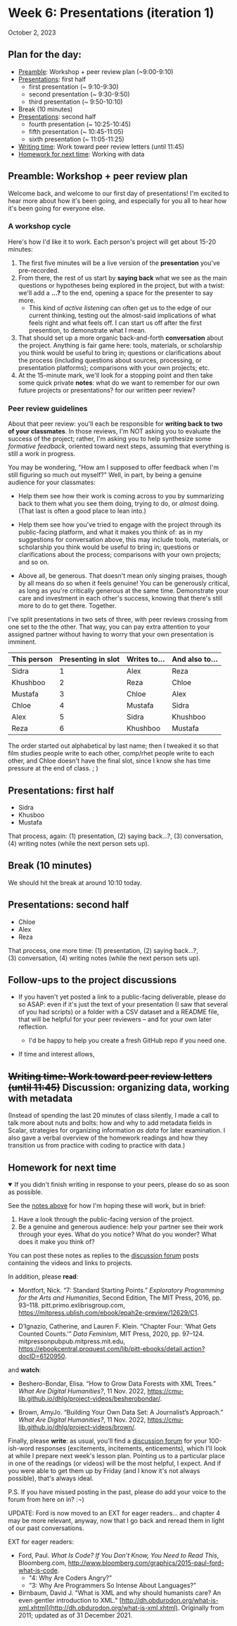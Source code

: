 
# Week 6: Presentations (iteration 1)
<span class="date">October 2, 2023</span>

## Plan for the day:

* [Preamble](#preamble): Workshop + peer review plan (~9:00-9:10)
* [Presentations](#first-half): first half
    - first presentation (~ 9:10-9:30)
    - second presentation (~ 9:30-9:50)
    - third presentation (~ 9:50-10:10)
* Break (10 minutes)
* [Presentations](#second-half): second half
    - fourth presentation (~ 10:25-10:45)
    - fifth presentation (~ 10:45-11:05)
    - sixth presentation (~ 11:05-11:25)
* [Writing time](#peer-review): Work toward peer review letters (until 11:45)
* [Homework for next time](#hw): Working with data

<a id="preamble"></a>
## Preamble: Workshop + peer review plan

Welcome back, and welcome to our first day of presentations! I'm excited to hear more about how it's been going, and especially for you all to hear how it's been going for everyone else.

### A workshop cycle

Here's how I'd like it to work. Each person's project will get about 15-20 minutes:

1. The first five minutes will be a live version of the **presentation** you've pre-recorded.
2. From there, the rest of us start by **saying back** what we see as the main questions or hypotheses being explored in the project, but with a twist: we'll add a **...?** to the end, opening a space for the presenter to say more.
    - This kind of _active listening_ can often get us to the edge of our current thinking, testing out the almost-said implications of what feels right and what feels off. I can start us off after the first presention, to demonstrate what I mean.
3. That should set up a more organic back-and-forth **conversation** about the project. Anything is fair game here: tools, materials, or scholarship you think would be useful to bring in; questions or clarifications about the process (including questions about sources, processing, or presentation platforms); comparisons with your own projects; etc.
4. At the 15-minute mark, we'll look for a stopping point and then take some quick private **notes**: what do we want to remember for our own future projects or presentations?  for our written peer review?

### Peer review guidelines
About that peer review: you'll each be responsible for **writing back to two of your classmates**. In those reviews, I'm NOT asking you to evaluate the success of the project; rather, I'm asking you to help synthesize some _formative feedback_, oriented toward next steps, assuming that everything is still a work in progress.

You may be wondering, "How am I supposed to offer feedback when I'm still figuring so much out myself?" Well, in part, by being a genuine audience for your classmates:

* Help them see how their work is coming across to you by summarizing back to them what you see them doing, trying to do, or _almost_ doing. (That last is often a good place to lean into.)

* Help them see how you've tried to engage with the project through its public-facing platform, and what it makes you think of: as in my suggestions for conversation above, this may include tools, materials, or scholarship you think would be useful to bring in; questions or clarifications about the process; comparisons with your own projects; and so on.

* Above all, be generous. That doesn't mean only singing praises, though by all means do so when it feels genuine! You can be generously critical, as long as you're critically generous at the same time. Demonstrate your care and investment in each other's success, knowing that there's still more to do to get there. Together.

I've split presentations in two sets of three, with peer reviews crossing from one set to the  the other. That way, you can pay extra attention to your assigned partner without having to worry that your own presentation is imminent.

<table class="table table-bordered">
  <thead>
    <tr>
      <th scope="col">This person</th>
      <th scope="col">Presenting in slot</th>
      <th scope="col">Writes to…</th>
      <th scope="col">And also to…</th>
    </tr>
  </thead>
  <tbody>
    <tr>
      <td>Sidra</td>
      <td>1</td>
      <td>Alex</td>
      <td>Reza</td>
    </tr>
    <tr>
      <td>Khushboo</td>
      <td>2</td>
      <td>Reza</td>
      <td>Chloe</td>
    </tr>
    <tr>
      <td>Mustafa</td>
      <td>3</td>
      <td>Chloe</td>
      <td>Alex</td>
    </tr>
    <tr>
      <td>Chloe</td>
      <td>4</td>
      <td>Mustafa</td>
      <td>Sidra</td>
    </tr>
    <tr>
      <td>Alex</td>
      <td>5</td>
      <td>Sidra</td>
      <td>Khushboo</td>
    </tr>
    <tr>
      <td>Reza</td>
      <td>6</td>
      <td>Khushboo</td>
      <td>Mustafa</td>
    </tr>
  </tbody>
</table>

The order started out alphabetical by last name; then I tweaked it so that film studies people write to each other, comp/rhet people write to each other, and Chloe doesn't have the final slot, since I know she has time pressure at the end of class. ; )

<a id="first-half"></a>
## Presentations: first half

* Sidra
* Khusboo
* Mustafa

That process, again: (1) presentation, (2) saying back…?, (3)&nbsp;conversation, (4)&nbsp;writing notes (while the next person sets up).


## Break (10 minutes)
We should hit the break at around 10:10 today.

<a id="second-half"></a>
## Presentations: second half

* Chloe
* Alex
* Reza

That process, one more time: (1) presentation, (2) saying back…?, (3)&nbsp;conversation, (4)&nbsp;writing notes (while the next person sets up).



<a id="peer-review"></a>
## Follow-ups to the project discussions

* If you haven't yet posted a link to a public-facing deliverable, please do so ASAP: even if it's just the text of your presentation (I saw that several of you had scripts) or a folder with a CSV dataset and a README file, that will be helpful for your peer reviewers – and for your own later reflection.
    - I'd be happy to help you create a fresh GitHub repo if you need one.

* If time and interest allows,


## ~~Writing time: Work toward peer review letters (until 11:45)~~ Discussion: organizing data, working with metadata

(Instead of spending the last 20 minutes of class silently, I made a call to talk more about nuts and bolts: how and why to add metadata fields in Scalar, strategies for organizing information *as data* for later examination. I also gave a verbal overview of the homework readings and how they transition us from practice with coding to practice with data.)


<a id="hw"></a>
## Homework for next time

<details open><summary>If you didn't finish writing in response to your peers, please do so as soon as possible.</summary><p>See the <a href="#peer-review-guidelines">notes above</a> for how I'm hoping these will work, but in brief:</p>
    <ol>
        <li>Have a look through the public-facing version of the project.</li>
        <li>Be a genuine and generous audience: help your partner see their work through your eyes. What do you notice? What do you wonder? What does it make you think of?</li>
    </ol>
    <p>You can post these notes as replies to the <a href="{{site.repo_url}}/discussions">discussion forum</a> posts containing the videos and links to projects.</p>
    </details>


In addition, please **read**:

* Montfort, Nick. “7: Standard Starting Points.” _Exploratory Programming for the Arts and Humanities_, Second Edition, The MIT Press, 2016, pp. 93–118. pitt.primo.exlibrisgroup.com, <a href="https://mitpress.ublish.com/ebook/epah2e-preview/12629/C1">https://mitpress.ublish.com/ebook/epah2e-preview/12629/C1</a>.
<!-- NOTE FOR NEXT TIME: This chapter contains six exercises and three free projects. For the first five exercises, create separate files using the naming convention ch7-ex1.py, iterating the number appropriately. Save these to your fork of the dsam-montfort repository. Then choose one of the free exercises (though you can do more if you like), and save that using a similar naming convention, swapping 'ex' for 'free'. Save and commit as you go, and push your files to the cloud when you're done. (Exercise 7-6 is optional, and something we can discuss alongside the other readings.) -->
* D’Ignazio, Catherine, and Lauren F. Klein. “Chapter Four: ‘What Gets Counted Counts.’” _Data Feminism_, MIT Press, 2020, pp. 97–124. mitpressonpubpub.mitpress.mit.edu, <a href="https://ebookcentral.proquest.com/lib/pitt-ebooks/detail.action?docID=6120950">https://ebookcentral.proquest.com/lib/pitt-ebooks/detail.action?docID=6120950</a>.

and **watch**:

* Beshero-Bondar, Elisa. “How to Grow Data Forests with XML Trees.” _What Are Digital Humanities?_, 11 Nov. 2022, <a href="https://cmu-lib.github.io/dhlg/project-videos/besherobondar/">https://cmu-lib.github.io/dhlg/project-videos/besherobondar/</a>.

* Brown, AmyJo. “Building Your Own Data Set: A Journalist’s Approach.” _What Are Digital Humanities?_, 11 Nov. 2022, <a href="https://cmu-lib.github.io/dhlg/project-videos/brown/">https://cmu-lib.github.io/dhlg/project-videos/brown/</a>.


Finally, please **write**: as usual, you'll find a [discussion forum]({{site.repo_url}}/discussions) for your 100-ish-word responses (excitements, incitements, enticements), which I'll look at while I prepare next week's lesson plan. Pointing us to a particular place in one of the readings (or videos) will be the most helpful, I expect. And if you were able to get them up by Friday (and I know it's not always possible), that's always ideal.

P.S. If you have missed posting in the past, please do add your voice to the forum from here on in? :¬)

<div class="alert alert-warning">UPDATE: Ford is now moved to an EXT for eager readers... and chapter 4 may be more relevant, anyway, now that I go back and reread them in light of our past conversations.</div>

EXT for eager readers:
* Ford, Paul. _What Is Code? If You Don’t Know, You Need to Read This_, Bloomberg.com, <a href="http://www.bloomberg.com/graphics/2015-paul-ford-what-is-code/">http://www.bloomberg.com/graphics/2015-paul-ford-what-is-code</a>.
    - "4: Why Are Coders Angry?"
    - “3: Why Are Programmers So Intense About Languages?”
* Birnbaum, David J. "What is XML and why should humanists care? An even gentler introduction to XML." [http://dh.obdurodon.org/what-is-xml.xhtml](http://dh.obdurodon.org/what-is-xml.xhtml). Originally from 2011; updated as of 31 December 2021.
